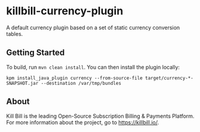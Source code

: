 # killbill-currency-plugin

A default currency plugin based on a set of static currency conversion tables.

## Getting Started

To build, run `mvn clean install`. You can then install the plugin locally:

```
kpm install_java_plugin currency --from-source-file target/currency-*-SNAPSHOT.jar --destination /var/tmp/bundles
```

## About

Kill Bill is the leading Open-Source Subscription Billing & Payments Platform. For more information about the project, go to https://killbill.io/.
